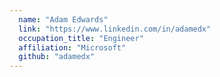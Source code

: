 ```yaml
---
  name: "Adam Edwards"
  link: "https://www.linkedin.com/in/adamedx"
  occupation_title: "Engineer"
  affiliation: "Microsoft"
  github: "adamedx"
---
```

